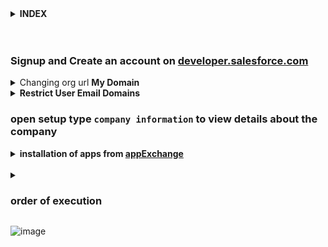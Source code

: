
<details>
<summary>  <b> INDEX </b>  </summary>
<p>

---

- orgs
	- sandbox
	- production
	- developer edition
	- trailhead playground
	
- apps , app exchange
	- standard navigation
	- console navigation
	
- configuration & setup
	- salesforce platform basics
	- prepare org for users
	- user management
	- view and manage users
- Data security
	- control access to org
		- Restrict Login Hours and IP Ranges
	- control access to object
		- profiles
		- permission sets
			- Create New Users and Allow a User to Delete Accounts
		- permission set groups
	- control access to fields
	- control access to records
		- Sharing settings
			- OWD
			- define sharing rules
		- create a role hierarchy
		- manual sharing
		- filteration methods
			- restriction rules
			- scoping rules
- Object manager & Lightning App Builder
	- types of objects
	- types of objects relationships
		- look up (0,1 - many)
		- master details (1 - many)
		- junction object (many - many)
		- considerations for creating relationships
			- relationship limits ????
			- Converting relationship ????
				- lookup -> masterdetail
				- masterdetail -> lookup
			- self relationships ????
			- impact of relationships on objects
	- working with Schema Builder
- Fields
	- types of fields
	- feed tracking vs feed history tracking
	- implement roolup summary
	- validation rules
	- field dependencies
	- notes on changing field types ????

- Duplicate Rules & Matching rules

- Record types

- Customization
	- create and customize lightning apps
	- create and customize lightning record pages
		- compact layout
		- quick actions
		- create custom buttons and links
		- record types
	- create and customize list view
	
- Data Management
	- Data import wizard
	- Data loader

- Reports & dashboards
	- types of reports
	- report types
		- types of report types
	- access level for Reports and Dashboards folders
	
- Process Automation
	- declarative
		- Approval process
		- workflow
		- process
		- flow
	- programmatic
		- apex triggers
	

- Sales Cloud
	- account & contacts and their relationship
	- Leads & opportunity for lightning experience
		- lead conversion
		- selling as a team & splitting the credit
	- kanban view
	- creating price book & tracking product
	- Configure Quotes for Your Customers and Track Contracts
	- Campaigns
		- organising campaigns
		- reports on campaigns
	- creating sales process to edit opportunity picklist
	- customizing lead path
	- web to lead conversion

- Service Cloud
	- web to case
	- email to case
	- case escalation rules
	- Automate case management
	- create a process for managing cases
	- case queues and assignment rules
	- case escalation rules
	- Enable Entitlements and Set Up Service Contracts
	- Create an Entitlement Process
	- Create Service Contracts with Entitlements

- Community cloud

- experience cloud


			



---

</p>
</details>




<br/>


<br/>


### Signup and Create an account on [developer.salesforce.com](https://www.developer.salesforce.com)


<details>
<summary>  Changing org url <b> My Domain </b>  </summary>
<p>

![image](https://user-images.githubusercontent.com/63545175/192521568-6e40fb7d-0aec-454b-a74c-32c35916b438.png)

</p>
</details>

<details>
<summary> <b> Restrict User Email Domains </b>  </summary>
<p>

	- From Setup, in the Quick Find box, enter Allowed Email Domains, and then select Allowed Email Domains.
	- Click New Allowed Email Domain.
	- Enter a Domain.
		- You can enter a top-level domain, such as companya.org, or a subdomain, such as user.companya.org.
	- Click Save.

</p>
</details>


### open setup type ``company information`` to view details about the company


<details>
<summary> <b> installation of apps from <a href="https://appexchange.salesforce.com/"> appExchange </a> </b> </summary>
<p>
  
---
  
### what is AppExchange
  - an online marketplace for salesforce apps, components and consulting services.
  - link: https://appexchange.salesforce.com/
  
  
---  
  
<p>
</details>


<br/>

<details>
<summary> <h3> order of execution </h3> </summary>
<p>

<table>
<tr>
<td>

	- 1. System Validation Rules
	- 2. Apex Before Triggers
	- 3. Custom Validation Rules
	- 4. Duplicate Rules
	- 5. Apex After Triggers

</td>
<td>

	- 6. Assignment Rules
	- 7. Auto-Response Rules

</td>
<td>

	- 8. Workflow Rules
	- 9. Processes
	- 10. Flows

</td>
<td>

	- 10. Escalation Rules
	- 11. Roll-Up Summary Fields
	- 12. Criteria based sharing rules

</td>
</tr>
</table>
</p>
</details>

![image](https://user-images.githubusercontent.com/63545175/192946302-886d6927-644a-4225-a40c-7955c99f16a3.png)




  
  
  


